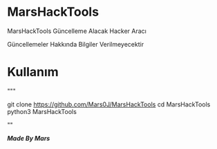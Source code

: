 # MarsHackTools
MarsHackTools Güncelleme Alacak Hacker Aracı


Güncellemeler Hakkında Bilgiler Verilmeyecektir


# Kullanım 

"""

git clone https://github.com/Mars0J/MarsHackTools
cd MarsHackTools
python3 MarsHackTools

""





***Made By Mars***

